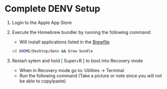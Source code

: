 # Complete DENV Setup

1. Login to the Apple App Store
2. Execute the Homebrew bundler by running the following command:
    * Will install applications listed in the [Brewfile](denv/Brewfile)

    ```bash
    cd $HOME/Desktop/denv && brew bundle
    ```

3. Restart sytem and hold [ Super+R ] to boot into Recovery mode
    * When in Recovery mode go to: Utilities -> Terminal
    * Run the following command (Take a picture or note since you will not be able to copy/paste)

```bash